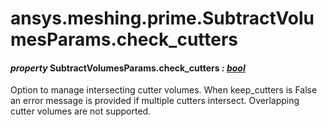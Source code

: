 <a id="ansys-meshing-prime-subtractvolumesparams-check-cutters"></a>

# ansys.meshing.prime.SubtractVolumesParams.check_cutters

<a id="ansys.meshing.prime.SubtractVolumesParams.check_cutters"></a>

#### *property* SubtractVolumesParams.check_cutters *: [bool](https://docs.python.org/3.11/library/functions.html#bool)*

Option to manage intersecting cutter volumes. When keep_cutters is False an error message is provided if multiple cutters intersect. Overlapping cutter volumes are not supported.

<!-- !! processed by numpydoc !! -->
